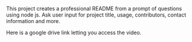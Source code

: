This project creates a professional README from a prompt of questions using node js. Ask user input for project title, usage, contributors, contact information and more. 

Here is a google drive link letting you access the video.
